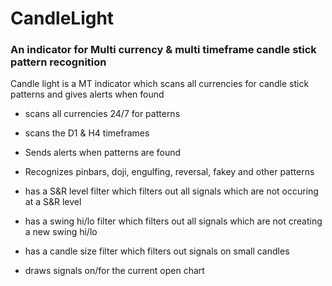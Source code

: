 # CandleLight 
### An indicator for Multi currency & multi timeframe candle stick pattern recognition


Candle light is a MT indicator which scans all currencies for candle stick patterns and gives alerts when found

- scans all currencies 24/7 for patterns
- scans the D1 & H4 timeframes
- Sends alerts when patterns are found

- Recognizes pinbars, doji, engulfing, reversal, fakey and other patterns
- has a S&R level filter which filters out all signals which are not occuring at a S&R level
- has a swing hi/lo filter which filters out all signals which are not creating a new swing hi/lo
- has a candle size filter which filters out signals on small candles

- draws signals on/for the current open chart



